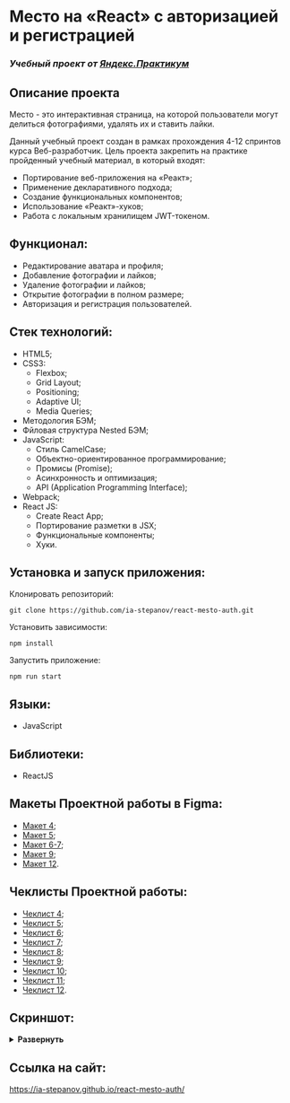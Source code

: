 # Место на «React» с авторизацией и регистрацией 
### *Учебный проект от [Яндекс.Практикум](https://practicum.yandex.ru/web/)*

## Описание проекта
Место - это интерактивная страница, на которой пользователи могут делиться фотографиями, удалять их и ставить лайки. 

Данный учебный проект создан в рамках прохождения 4-12 спринтов курса Веб-разработчик. Цель проекта закрепить на практике пройденный учебный материал, в который входят:

- Портирование веб-приложения на «Реакт»;
- Применение декларативного подхода;
- Создание функциональных компонентов;
- Использование «Реакт»-хуков;
- Работа c локальным хранилищем JWT-токеном.

## Функционал:

- Редактирование аватара и профиля;
- Добавление фотографии и лайков;
- Удаление фотографии и лайков;
- Открытие фотографии в полном размере;
- Авторизация и регистрация пользователей.

## Стек технологий:

- HTML5;
- CSS3:
  - Flexbox;
  - Grid Layout;
  - Positioning;
  - Adaptive UI;
  - Media Queries;
- Методология БЭМ;
- Фйловая структура Nested БЭМ;
- JavaScript:
  - Стиль CamelCase;
  - Объектно-ориентированное программирование;
  - Промисы (Promise);
  - Асинхронность и оптимизация;
  - API (Application Programming Interface);
- Webpack;
- React JS:
  - Create React App;
  - Портирование разметки в JSX;
  - Функциональные компоненты;
  - Хуки.

## Установка и запуск приложения:

Клонировать репозиторий:

    git clone https://github.com/ia-stepanov/react-mesto-auth.git

Установить зависимости:

    npm install

Запустить приложение:

    npm run start

## Языки:

- JavaScript

## Библиотеки:

- ReactJS

## Макеты Проектной работы в Figma:

- [Макет 4](https://www.figma.com/file/2cn9N9jSkmxD84oJik7xL7/JavaScript.-Sprint-4);
- [Макет 5](https://www.figma.com/file/bjyvbKKJN2naO0ucURl2Z0/JavaScript.-Sprint-5);
- [Макет 6-7](https://www.figma.com/file/kRVLKwYG3d1HGLvh7JFWRT/JavaScript.-Sprint-6);
- [Макет 9](https://www.figma.com/file/PSdQFRHoxXJFs2FH8IXViF/JavaScript-9-sprint);
- [Макет 12](https://www.figma.com/file/5H3gsn5lIGPwzBPby9jAOo/JavaScript.-Sprint-12).

## Чеклисты Проектной работы:

- [Чеклист 4](https://code.s3.yandex.net/web-developer/checklists/new-program/checklist-4/index.html);
- [Чеклист 5](https://code.s3.yandex.net/web-developer/checklists/new-program/checklist-5/index.html);
- [Чеклист 6](https://code.s3.yandex.net/web-developer/checklists/new-program/checklist-6/index.html);
- [Чеклист 7](https://code.s3.yandex.net/web-developer/checklists/new-program/checklist-7/index.html);
- [Чеклист 8](https://code.s3.yandex.net/web-developer/checklists/new-program/checklist-8/index.html);
- [Чеклист 9](https://code.s3.yandex.net/web-developer/checklists/new-program/checklist-9/index.html);
- [Чеклист 10](https://code.s3.yandex.net/web-developer/checklists/new-program/checklist-10/index.html);
- [Чеклист 11](https://code.s3.yandex.net/web-developer/checklists/new-program/checklist-11/index.html);
- [Чеклист 12](https://code.s3.yandex.net/web-developer/checklists/new-program/checklist-12/index.html).

## Скриншот:
<details><summary><b>Развернуть</b></summary>

[![react-mesto-auth-1](https://user-images.githubusercontent.com/86494748/146587920-5a90fa4f-9e7b-4092-8842-e525a324578e.jpg)](https://ia-stepanov.github.io/react-mesto-auth/)
[![react-mesto-auth-2](https://user-images.githubusercontent.com/86494748/146587923-e324573f-fb43-4cfb-9b41-ec64308c2524.jpg)](https://ia-stepanov.github.io/react-mesto-auth/)
[![react-mesto-auth-3](https://user-images.githubusercontent.com/86494748/146587932-a66ad3f4-82d2-47bd-a278-a4aaf44773eb.jpg)](https://ia-stepanov.github.io/react-mesto-auth/)

</details>

## Ссылка на сайт:
https://ia-stepanov.github.io/react-mesto-auth/